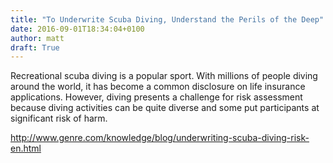 ```yaml
---
title: "To Underwrite Scuba Diving, Understand the Perils of the Deep"
date: 2016-09-01T18:34:04+0100
author: matt
draft: True
---
```

Recreational scuba diving is a popular sport. With millions of people diving around the world, it has become a common disclosure on life insurance applications. However, diving presents a challenge for risk assessment because diving activities can be quite diverse and some put participants at significant risk of harm.

http://www.genre.com/knowledge/blog/underwriting-scuba-diving-risk-en.html
